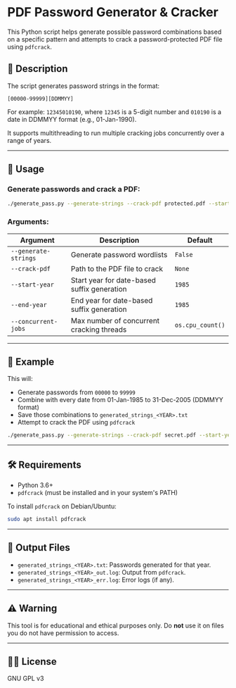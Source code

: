# PDF Password Generator & Cracker

This Python script helps generate possible password combinations based on a specific pattern and attempts to crack a password-protected PDF file using `pdfcrack`.

## 📄 Description

The script generates password strings in the format:

```
[00000-99999][DDMMYY]
```

For example: `12345010190`, where `12345` is a 5-digit number and `010190` is a date in DDMMYY format (e.g., 01-Jan-1990).

It supports multithreading to run multiple cracking jobs concurrently over a range of years.

---

## 🚀 Usage

### Generate passwords and crack a PDF:

```bash
./generate_pass.py --generate-strings --crack-pdf protected.pdf --start-year 1985 --end-year 2005
```

### Arguments:

| Argument            | Description                                      | Default             |
|---------------------|--------------------------------------------------|---------------------|
| `--generate-strings`| Generate password wordlists                      | `False`             |
| `--crack-pdf`       | Path to the PDF file to crack                    | `None`              |
| `--start-year`      | Start year for date-based suffix generation      | `1985`              |
| `--end-year`        | End year for date-based suffix generation        | `1985`              |
| `--concurrent-jobs` | Max number of concurrent cracking threads        | `os.cpu_count()`    |

---

## 🧠 Example

This will:
- Generate passwords from `00000` to `99999`
- Combine with every date from 01-Jan-1985 to 31-Dec-2005 (DDMMYY format)
- Save those combinations to `generated_strings_<YEAR>.txt`
- Attempt to crack the PDF using `pdfcrack`

```bash
./generate_pass.py --generate-strings --crack-pdf secret.pdf --start-year 1990 --end-year 1992
```

---

## 🛠 Requirements

- Python 3.6+
- `pdfcrack` (must be installed and in your system's PATH)

To install `pdfcrack` on Debian/Ubuntu:

```bash
sudo apt install pdfcrack
```

---

## 📂 Output Files

- `generated_strings_<YEAR>.txt`: Passwords generated for that year.
- `generated_strings_<YEAR>_out.log`: Output from `pdfcrack`.
- `generated_strings_<YEAR>_err.log`: Error logs (if any).

---

## ⚠️ Warning

This tool is for educational and ethical purposes only. Do **not** use it on files you do not have permission to access.

---

## 🧑‍💻 License

GNU GPL v3
